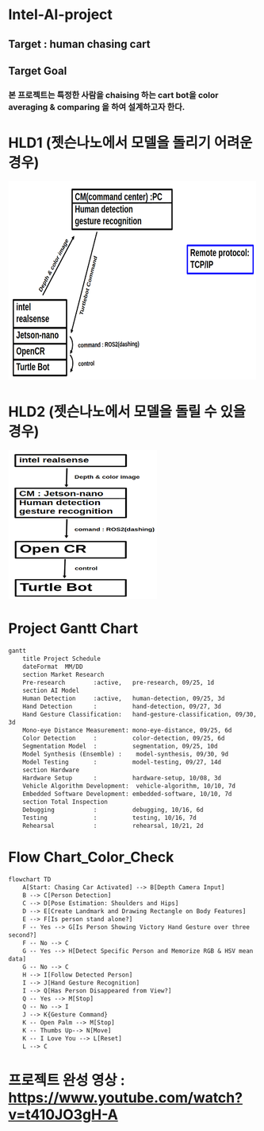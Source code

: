 # Intel-AI-project
## Target : human chasing cart
## Target Goal
### 본 프로젝트는 특정한 사람을 chaising 하는 cart bot을 color averaging & comparing 을 하여 설계하고자 한다.

# HLD1 (젯슨나노에서 모델을 돌리기 어려운 경우)
<img src="./HLD1.png" alt="이미지 설명" width="500" height="400"/>

# HLD2 (젯슨나노에서 모델을 돌릴 수 있을 경우)
<img src="./HLD2.png" alt="이미지 설명" width="300" height="300"/>

# Project Gantt Chart

```mermaid
gantt
    title Project Schedule
    dateFormat  MM/DD
    section Market Research
    Pre-research        :active,   pre-research, 09/25, 1d
    section AI Model
    Human Detection     :active,   human-detection, 09/25, 3d
    Hand Detection      :          hand-detection, 09/27, 3d
    Hand Gesture Classification:   hand-gesture-classification, 09/30, 3d
    Mono-eye Distance Measurement: mono-eye-distance, 09/25, 6d
    Color Detection     :          color-detection, 09/25, 6d
    Segmentation Model  :          segmentation, 09/25, 10d
    Model Synthesis (Ensemble) :    model-synthesis, 09/30, 9d
    Model Testing       :          model-testing, 09/27, 14d
    section Hardware
    Hardware Setup      :          hardware-setup, 10/08, 3d
    Vehicle Algorithm Development:  vehicle-algorithm, 10/10, 7d
    Embedded Software Development: embedded-software, 10/10, 7d
    section Total Inspection
    Debugging           :          debugging, 10/16, 6d
    Testing             :          testing, 10/16, 7d
    Rehearsal           :          rehearsal, 10/21, 2d
```

# Flow Chart_Color_Check

```mermaid
flowchart TD
    A[Start: Chasing Car Activated] --> B[Depth Camera Input]
    B --> C[Person Detection]
    C --> D[Pose Estimation: Shoulders and Hips]
    D --> E[Create Landmark and Drawing Rectangle on Body Features]
    E --> F[Is person stand alone?]
    F -- Yes --> G[Is Person Showing Victory Hand Gesture over three second?]
    F -- No --> C
    G -- Yes --> H[Detect Specific Person and Memorize RGB & HSV mean data]
    G -- No --> C
    H --> I[Follow Detected Person]
    I --> J[Hand Gesture Recognition]
    I --> Q[Has Person Disappeared from View?]
    Q -- Yes --> M[Stop]
    Q -- No --> I
    J --> K{Gesture Command}
    K -- Open Palm --> M[Stop]
    K -- Thumbs Up--> N[Move]
    K -- I Love You --> L[Reset]
    L --> C
```

# 프로젝트 완성 영상 : https://www.youtube.com/watch?v=t410JO3gH-A



